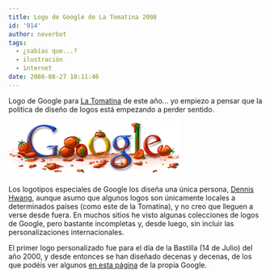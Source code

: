 ```yaml
---
title: Logo de Google de La Tomatina 2008
id: '914'
author: neverbot
tags:
  - ¿sabías que...?
  - ilustración
  - internet
date: 2008-08-27 10:11:46
---
```


Logo de Google para [La Tomatina](http://en.wikipedia.org/wiki/Tomatina) de este año... yo empiezo a pensar que la política de diseño de logos está empezando a perder sentido.

[![Google Tomatina 08](./logo-de-google-de-la-tomatina-2008/google_tomatina_08.gif "Google Tomatina 08")](http://www.google.es/search?q=tomatina&hl=es)

Los logotipos especiales de Google los diseña una única persona, [Dennis Hwang](http://en.wikipedia.org/wiki/Dennis_Hwang), aunque asumo que algunos logos son únicamente locales a determinados países (como este de la Tomatina), y no creo que lleguen a verse desde fuera. En muchos sitios he visto algunas colecciones de logos de Google, pero bastante incompletas y, desde luego, sin incluir las personalizaciones internacionales.

El primer logo personalizado fue para el día de la Bastilla (14 de Julio) del año 2000, y desde entonces se han diseñado decenas y decenas, de los que podéis ver algunos [en esta página](http://www.google.com/holidaylogos.html) de la propia Google.